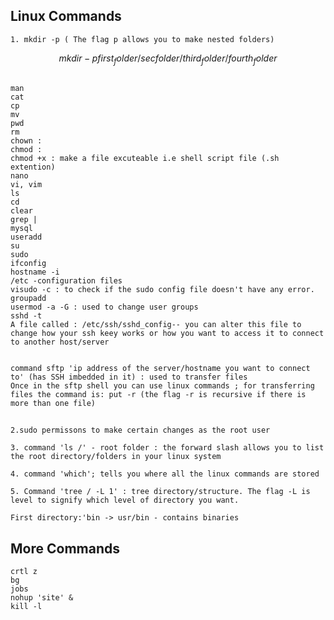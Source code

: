## Linux Commands
    1. mkdir -p ( The flag p allows you to make nested folders)  
$$ mkdir -p first_folder/sec folder/third_folder/fourth_folder$$    
##
    man
    cat
    cp
    mv
    pwd
    rm
    chown :
    chmod :   
    chmod +x : make a file excuteable i.e shell script file (.sh extention)
    nano
    vi, vim
    ls
    cd
    clear
    grep |
    mysql
    useradd
    su
    sudo
    ifconfig
    hostname -i
    /etc -configuration files 
    visudo -c : to check if the sudo config file doesn't have any error. 
    groupadd
    usermod -a -G : used to change user groups
    sshd -t
    A file called : /etc/ssh/sshd_config-- you can alter this file to change how your ssh keey works or how you want to access it to connect to another host/server


    command sftp 'ip address of the server/hostname you want to connect to' (has SSH imbedded in it) : used to transfer files
    Once in the sftp shell you can use linux commands ; for transferring files the command is: put -r (the flag -r is recursive if there is more than one file)
##

    2.sudo permissons to make certain changes as the root user

    3. command 'ls /' - root folder : the forward slash allows you to list the root directory/folders in your linux system

    4. command 'which'; tells you where all the linux commands are stored

    5. Command 'tree / -L 1' : tree directory/structure. The flag -L is level to signify which level of directory you want.

    First directory:'bin -> usr/bin - contains binaries

## More Commands
    crtl z
    bg
    jobs
    nohup 'site' &
    kill -l
